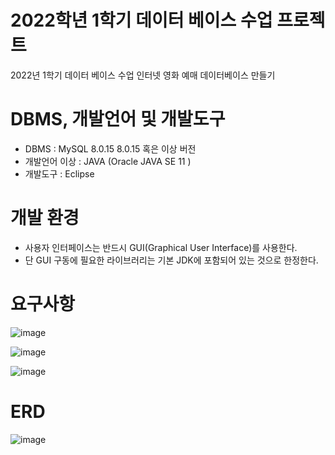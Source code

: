 # 2022학년 1학기 데이터 베이스 수업 프로젝트 

2022년 1학기 데이터 베이스 수업 
인터넷 영화 예매 데이터베이스 만들기 

# DBMS, 개발언어 및 개발도구 
- DBMS : MySQL 8.0.15 8.0.15 혹은 이상 버전
- 개발언어 이상 : JAVA (Oracle JAVA SE 11 )
- 개발도구 : Eclipse

# 개발 환경 
- 사용자 인터페이스는 반드시 GUI(Graphical User Interface)를 사용한다.
- 단 GUI 구동에 필요한 라이브러리는 기본 JDK에 포함되어 있는 것으로 한정한다.


# 요구사항
![image](https://github.com/PMiseon/2022-1-Database/assets/106222104/a7f71026-2b2e-40cb-bbe9-e6d708b68f39)

![image](https://github.com/PMiseon/2022-1-Database/assets/106222104/93ff1c00-8619-4086-8f37-0f086c330c14)

![image](https://github.com/PMiseon/2022-1-Database/assets/106222104/92cdc2a3-e5bf-49c9-a93b-76ccbec935bf)


# ERD
![image](https://github.com/PMiseon/2022-1-Database/assets/106222104/cf8d5685-f00b-42ed-b861-aa71f58496a0)

